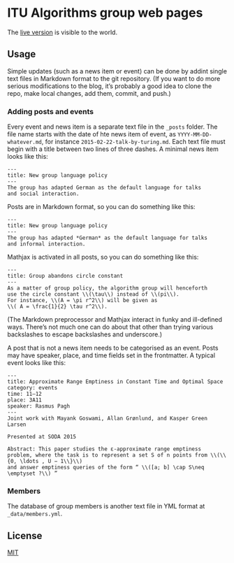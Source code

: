 # ITU Algorithms group web pages

The [live version](http://itu-algorithms.github.io) is visible to the world.

## Usage

Simple updates (such as a news item or event) can be done by addint single text files in Markdown format to the git repository.
(If you want to do more serious modifications to the blog, it’s probably a good idea to clone the repo, make local changes, add them, commit, and push.)

### Adding posts and events

Every event and news item is a separate text file in the `_posts` folder.
The file name starts with the date of hte news item of event, as `YYYY-MM-DD-whatever.md`, for instance `2015-02-22-talk-by-turing.md`.
Each text file must begin with a title between two lines of three dashes.
A minimal news item looks like this:

    ---
    title: New group language policy
    ---
    The group has adapted German as the default language for talks
    and social interaction.

Posts are in Markdown format, so you can do something like this:

    ---
    title: New group language policy
    ---
    The group has adapted *German* as the default language for talks
    and informal interaction.


Mathjax is activated in all posts, so you can do something like this:

    ---
    title: Group abandons circle constant
    ---
    As a matter of group policy, the algorithm group will henceforth
    use the circle constant \\(\tau\\) instead of \\(pi\\).
    For instance, \\(A = \pi r^2\\) will be given as
    \\( A = \frac{1}{2} \tau r^2\\).

(The Markdown preprocessor and Mathjax interact in funky and ill-defined ways. There’s not much one can do about that other than trying various backslashes to escape backslashes and underscore.)

A post that is not a news item needs to be categorised as an event.
Posts may have speaker, place, and time fields set in the frontmatter.
A typical event looks like this:

    ---
    title: Approximate Range Emptiness in Constant Time and Optimal Space
    category: events
    time: 11–12
    place: 3A11
    speaker: Rasmus Pagh
    ---
    Joint work with Mayank Goswami, Allan Grønlund, and Kasper Green Larsen

    Presented at SODA 2015

    Abstract: This paper studies the ε-approximate range emptiness problem, where the task is to represent a set S of n points from \\(\\{0, \ldots , U − 1\\}\\)
    and answer emptiness queries of the form “ \\([a; b] \cap S\neq \emptyset ?\\) ”

### Members

The database of group members is another text file in YML format at `_data/members.yml`.

## License

[MIT](http://opensource.org/licenses/MIT)
